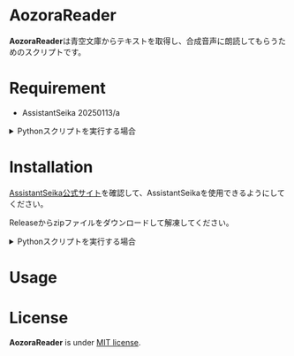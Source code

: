 # AozoraReader

**AozoraReader**は青空文庫からテキストを取得し、合成音声に朗読してもらうためのスクリプトです。

<!-- # DEMO 気が向いたら追加します -->

# Requirement

* AssistantSeika 20250113/a

<details>
<summary> Pythonスクリプトを実行する場合 </summary>

* Python 3.10.6
* requests 2.32.3
* beautifulsoup4 4.13.3
* PyQt5 5.15.11

動作を確認したバージョンです。他のバージョンでも動くかもしれません。
</details>

# Installation

[AssistantSeika公式サイト](https://wiki.hgotoh.jp/documents/tools/assistantseika/assistantseika-000)を確認して、AssistantSeikaを使用できるようにしてください。

Releaseからzipファイルをダウンロードして解凍してください。

<details>
<summary> Pythonスクリプトを実行する場合 </summary>

1. このレポジトリをダウンロードしてください。

2. [Pythonをインストール](https://www.python.org)してください。

3. 以下のコマンドを実行して必要なライブラリをインストールしてください。
```bash
python -m pip install requests beautifulSoup4 PyQt5
```

4. 以下のコマンドを実行してスクリプト本体を実行してください。
```bash
python main.py
```
</details>

# Usage

# License

**AozoraReader** is under [MIT license](https://en.wikipedia.org/wiki/MIT_License).